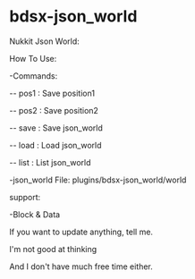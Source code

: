 # bdsx-json_world

Nukkit Json World:

How To Use:

-Commands:

-- pos1 : Save position1

-- pos2 : Save position2

-- save : Save json_world

-- load : Load json_world

-- list : List json_world

  
-json_world File: plugins/bdsx-json_world/world

support:

-Block & Data

If you want to update anything, tell me.

I'm not good at thinking

And I don't have much free time either.
